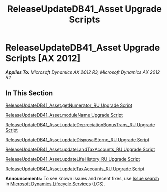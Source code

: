 ﻿---
title: ReleaseUpdateDB41_Asset Upgrade Scripts
TOCTitle: ReleaseUpdateDB41_Asset Upgrade Scripts
ms:assetid: 9009762b-98e0-4929-a6b0-493cb865a092
ms:mtpsurl: https://msdn.microsoft.com/en-us/library/JJ736556(v=AX.60)
ms:contentKeyID: 49709744
ms.date: 05/18/2015
mtps_version: v=AX.60
---

# ReleaseUpdateDB41\_Asset Upgrade Scripts [AX 2012]


_**Applies To:** Microsoft Dynamics AX 2012 R3, Microsoft Dynamics AX 2012 R2_

## In This Section

[ReleaseUpdateDB41\_Asset.getNumerator\_RU Upgrade Script](releaseupdatedb41-asset-getnumerator-ru-upgrade-script.md)

[ReleaseUpdateDB41\_Asset.moduleName Upgrade Script](releaseupdatedb41-asset-modulename-upgrade-script.md)

[ReleaseUpdateDB41\_Asset.updateDepreciationBonusTrans\_RU Upgrade Script](releaseupdatedb41-asset-updatedepreciationbonustrans-ru-upgrade-script.md)

[ReleaseUpdateDB41\_Asset.updateDisposalStorno\_RU Upgrade Script](releaseupdatedb41-asset-updatedisposalstorno-ru-upgrade-script.md)

[ReleaseUpdateDB41\_Asset.updateLandTaxAccounts\_RU Upgrade Script](releaseupdatedb41-asset-updatelandtaxaccounts-ru-upgrade-script.md)

[ReleaseUpdateDB41\_Asset.updateLifeHistory\_RU Upgrade Script](releaseupdatedb41-asset-updatelifehistory-ru-upgrade-script.md)

[ReleaseUpdateDB41\_Asset.updateTaxAccounts\_RU Upgrade Script](releaseupdatedb41-asset-updatetaxaccounts-ru-upgrade-script.md)

  
**Announcements:** To see known issues and recent fixes, use [Issue search](http://go.microsoft.com/fwlink/?linkid=389258) in [Microsoft Dynamics Lifecycle Services](http://go.microsoft.com/fwlink/?linkid=306505) (LCS).

